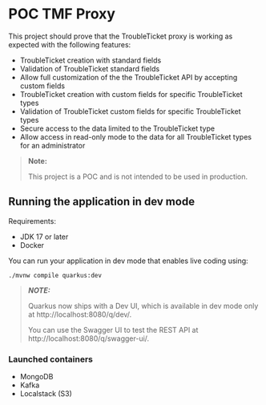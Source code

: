 # POC TMF Proxy

This project should prove that the TroubleTicket proxy is working as expected with the following features:

* TroubleTicket creation with standard fields
* Validation of TroubleTicket standard fields
* Allow full customization of the the TroubleTicket API by accepting custom fields
* TroubleTicket creation with custom fields for specific TroubleTicket types
* Validation of TroubleTicket custom fields for specific TroubleTicket types
* Secure access to the data limited to the TroubleTicket type
* Allow access in read-only mode to the data for all TroubleTicket types for an administrator

> **Note:**
>
> This project is a POC and is not intended to be used in production.

## Running the application in dev mode

Requirements:

* JDK 17 or later
* Docker

You can run your application in dev mode that enables live coding using:
```shell script
./mvnw compile quarkus:dev
```

> **_NOTE:_**
>
>  Quarkus now ships with a Dev UI, which is available in dev mode only
>  at http://localhost:8080/q/dev/.
>
> You can use the Swagger UI to test the REST API
> at http://localhost:8080/q/swagger-ui/.

### Launched containers

* MongoDB
* Kafka
* Localstack (S3)

